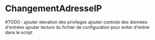 # ChangementAdresseIP

#TODO :
ajouter elevation des privileges
ajouter controle des données d'entrées
ajouter lecture du fichier de configuration pour eviter d'entrer dans le script
